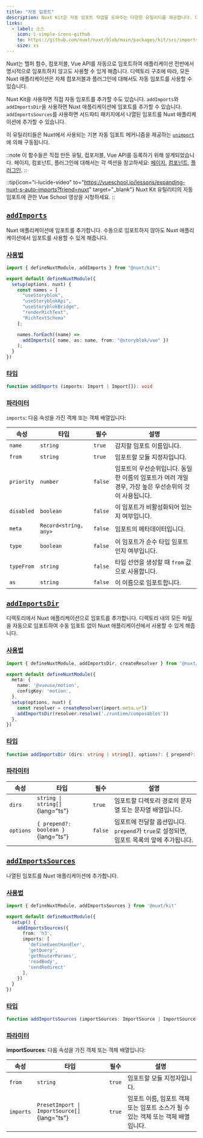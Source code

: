 ```yaml
---
title: "자동 임포트"
description: Nuxt Kit은 자동 임포트 작업을 도와주는 다양한 유틸리티를 제공합니다. 이 함수들을 사용하면 직접 만든 유틸, 컴포저블, Vue API를 등록할 수 있습니다.
links:
  - label: 소스
    icon: i-simple-icons-github
    to: https://github.com/nuxt/nuxt/blob/main/packages/kit/src/imports.ts
    size: xs
---
```


Nuxt는 헬퍼 함수, 컴포저블, Vue API를 자동으로 임포트하여 애플리케이션 전반에서 명시적으로 임포트하지 않고도 사용할 수 있게 해줍니다. 디렉토리 구조에 따라, 모든 Nuxt 애플리케이션은 자체 컴포저블과 플러그인에 대해서도 자동 임포트를 사용할 수 있습니다.

Nuxt Kit을 사용하면 직접 자동 임포트를 추가할 수도 있습니다. `addImports`와 `addImportsDir`을 사용하면 Nuxt 애플리케이션에 임포트를 추가할 수 있습니다. `addImportsSources`를 사용하면 서드파티 패키지에서 나열된 임포트를 Nuxt 애플리케이션에 추가할 수 있습니다.

이 유틸리티들은 Nuxt에서 사용되는 기본 자동 임포트 메커니즘을 제공하는 [`unimport`](https://github.com/unjs/unimport)에 의해 구동됩니다.

::note
이 함수들은 직접 만든 유틸, 컴포저블, Vue API를 등록하기 위해 설계되었습니다. 페이지, 컴포넌트, 플러그인에 대해서는 각 섹션을 참고하세요: [페이지](/docs/api/kit/pages), [컴포넌트](/docs/api/kit/components), [플러그인](/docs/api/kit/plugins).
::

::tip{icon="i-lucide-video" to="https://vueschool.io/lessons/expanding-nuxt-s-auto-imports?friend=nuxt" target="_blank"}
Nuxt Kit 유틸리티의 자동 임포트에 관한 Vue School 영상을 시청하세요.
::

## [`addImports`](#addimports)

Nuxt 애플리케이션에 임포트를 추가합니다. 수동으로 임포트하지 않아도 Nuxt 애플리케이션에서 임포트를 사용할 수 있게 해줍니다.

### [사용법](#usage)

```ts twoslash
import { defineNuxtModule, addImports } from "@nuxt/kit";

export default defineNuxtModule({
  setup(options, nuxt) {
    const names = [
      "useStoryblok",
      "useStoryblokApi",
      "useStoryblokBridge",
      "renderRichText",
      "RichTextSchema"
    ];

    names.forEach((name) =>
      addImports({ name, as: name, from: "@storyblok/vue" })
    );
  }
})
```

### [타입](#type)

```ts
function addImports (imports: Import | Import[]): void
```

### [파라미터](#parameters)

`imports`: 다음 속성을 가진 객체 또는 객체 배열입니다:

| 속성                | 타입                         | 필수     | 설명                                                                                                            |
| ------------------ | ---------------------------- | -------- | --------------------------------------------------------------------------------------------------------------- |
| `name`             | `string`                     | `true`   | 감지할 임포트 이름입니다.                                                                                       |
| `from`             | `string`                     | `true`   | 임포트할 모듈 지정자입니다.                                                                                     |
| `priority`         | `number`                     | `false`  | 임포트의 우선순위입니다. 동일한 이름의 임포트가 여러 개일 경우, 가장 높은 우선순위의 것이 사용됩니다.           |
| `disabled`         | `boolean`                    | `false`  | 이 임포트가 비활성화되어 있는지 여부입니다.                                                                     |
| `meta`             | `Record<string, any>`        | `false`  | 임포트의 메타데이터입니다.                                                                                      |
| `type`             | `boolean`                    | `false`  | 이 임포트가 순수 타입 임포트인지 여부입니다.                                                                    |
| `typeFrom`         | `string`                     | `false`  | 타입 선언을 생성할 때 `from` 값으로 사용합니다.                                                                 |
| `as`               | `string`                     | `false`  | 이 이름으로 임포트합니다.                                                                                       |

## [`addImportsDir`](#addimportsdir)

디렉토리에서 Nuxt 애플리케이션으로 임포트를 추가합니다. 디렉토리 내의 모든 파일을 자동으로 임포트하여 수동 임포트 없이 Nuxt 애플리케이션에서 사용할 수 있게 해줍니다.

### [사용법](#usage)

```ts twoslash
import { defineNuxtModule, addImportsDir, createResolver } from '@nuxt/kit'

export default defineNuxtModule({
  meta: {
    name: '@vueuse/motion',
    configKey: 'motion',
  },
  setup(options, nuxt) {
    const resolver = createResolver(import.meta.url)
    addImportsDir(resolver.resolve('./runtime/composables'))
  },
})
```

### [타입](#type)

```ts
function addImportsDir (dirs: string | string[], options?: { prepend?: boolean }): void
```

### [파라미터](#parameters)

| 속성                | 타입                         | 필수     | 설명                                                                                                            |
| ------------------ | ---------------------------- | -------- | --------------------------------------------------------------------------------------------------------------- |
| `dirs`             | `string \| string[]`{lang="ts"}          | `true`   | 임포트할 디렉토리 경로의 문자열 또는 문자열 배열입니다.                                                         |
| `options`          | `{ prepend?: boolean }`{lang="ts"}      | `false`  | 임포트에 전달할 옵션입니다. `prepend`가 `true`로 설정되면, 임포트 목록의 앞에 추가됩니다.                        |

## [`addImportsSources`](#addimportssources)

나열된 임포트를 Nuxt 애플리케이션에 추가합니다.

### [사용법](#usage)

```ts twoslash
import { defineNuxtModule, addImportsSources } from '@nuxt/kit'

export default defineNuxtModule({
  setup() {
    addImportsSources({
      from: 'h3',
      imports: [
        'defineEventHandler',
        'getQuery',
        'getRouterParams',
        'readBody',
        'sendRedirect'
      ],
    })
  }
})
```

### [타입](#type)

```ts
function addImportsSources (importSources: ImportSource | ImportSource[]): void
```

### [파라미터](#parameters)

**importSources**: 다음 속성을 가진 객체 또는 객체 배열입니다:

| 속성                | 타입                         | 필수     | 설명                                                                                                            |
| ------------------ | ---------------------------- | -------- | --------------------------------------------------------------------------------------------------------------- |
| `from`             | `string`                     | `true`   | 임포트할 모듈 지정자입니다.                                                                                     |
| `imports`          | `PresetImport \| ImportSource[]`{lang="ts"} | `true`   | 임포트 이름, 임포트 객체 또는 임포트 소스가 될 수 있는 객체 또는 객체 배열입니다.                                |
